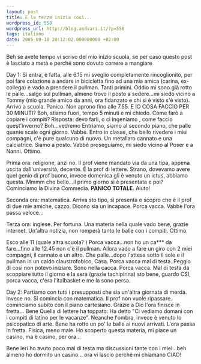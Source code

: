 ```yaml
---
layout: post
title: E la terza inizia così...
wordpress_id: 558
wordpress_url: http://blog.andvari.it/?p=558
tags: italiano
date: 2005-09-18 20:12:02.000000000 +02:00
---
```

Beh se avete tempo vi scrivo del mio inizio scuola, se per caso questo post è lasciato a metà e perché sono dovuto correre a mangiare

Day 1:
Si entra, è fatta, alle 6.15 mi sveglio completamente rincoglionito, per poi fare colazione a andare in bicicletta fino ad una mia amica (carina, ex-collega) e vado a prendere il pullman. Tanti primini. Oddio mi sono già rotto le palle...salgo sul pullman, almeno trovo il posto a sedere...mi siedo vicino a Tommy (mio grande amico da anni, ora fidanzato e chi si è visto s'è visto). Arrivo a scuola. Panico. Non aprono fino alle 7.55. E IO COSA FACCIO PER 30 MINUTI? Boh, stiamo fuori, tempo 5 minuti e mi chiedo. Come farò a copiare i compiti?<span style="font-weight: bold;"> </span>Risposta: devo farli, o ci ingeniamo <img src="http://helios.splinder.com/editor/fck/editor/images/smiley/rhymbox-1.0/wink.gif" alt="" />, come faccio quest'inverno? Boh...vedremo
Entriamo, siamo al secondo piano, che palle quante scale ogni giorno. Vabbé. Entro in classe, che bello rivedere i miei compagni, c'è pure qualcuno di nuovo. Un metallaro cannato e una calciatrice. Siamo a posto. Vabbè proseguiamo, mi siedo vicino al Poser e a Nanni. Ottimo.

Prima ora: religione, anzi no. Il prof viene mandato via da una tipa, appena uscita dall'università, decente. È la prof di lettere. Strano, dovevamo avere quel genio di prof buono, invece domenica gli è venuto un ictus, abbiamo questa. Mmmm che bello...il primo giorno si è presentata e poi? Cominciamo la Divina Commedia. <span style="font-weight: bold;">PANICO TOTALE</span>. Aiuto!

Seconda ora: matematica. Arriva sto tipo, si presenta e scopro che è il prof di due mie amiche, cazzo. Dicono sia un incapace. Porca vacca. Vabbè l'ora passa veloce...

Terza ora: inglese. Per fortuna. Una materia nella quale vado bene, grazie internet. Un'altra notizia, non romperà tanto le balle con i compiti. Ottimo.

Esco alle 11 (quale altra scuola? <img src="http://helios.splinder.com/editor/fck/editor/images/smiley/rhymbox-1.0/cheerful.gif" alt="" />) Porca vacca...non ho un ca*** da fare...fino alle 12.45 non c'è il pullman. Allora vado a fare un giro con 2 miei compagni, il cannato e un altro. Che palle...dopo l'attesa sotto il sole e il pullman in un caldo claustrofobico, Casa.
Porca vacca mal di testa. Peggio di così non potevo iniziare. Sono nella cacca. Porca vacca.
Mal di testa da scoppiare tutto il giorno e la sera (grazie tachipirina) sto bene, guardo CSI, porca vacca, c'era l'italbasket e me la sono persa.

Day 2: Partiamo con tutti i presupposti che sia un'altra giornata di merda. Invece no.
Si comincia con matematica. Il prof non vuole ripassare. cominciamo subito con il piano cartesiano. Grazie a Dio l'ora finisce in fretta... Bene
Quella di lettere ha toppato: Ha detto "Ci vediamo domani con i compiti di latino per le vacanze". Neanche l'ombra, invece è venuto lo psicopatico di arte. Bene ha rotto un po' le balle ai nuovi arrivati. L'ora passa in fretta.
Fisica, meno male. Ho scoperto questa materia, mi piace un casino, ma è casino, per ora...

Bene ieri ho avuto poco mal di testa ma discussioni tante con i miei...beh almeno ho dormito un casino...
ora vi lascio perchè mi chiamano CIAO!

